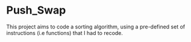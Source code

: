 # Push_Swap
This project aims to code a sorting algorithm, using a pre-defined set of instructions (i.e functions)  that I had to recode.
